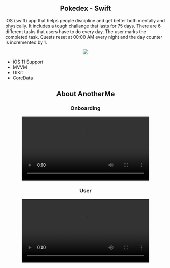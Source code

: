<h2 align="center">
Pokedex - Swift </a> 
</h2>

iOS (swift) app that helps people discipline and get better both mentally and physically. It includes a tough challange that lasts for 75 days. There are 6 different tasks that users have to do every day. The user marks the completed task. Quests reset at 00:00 AM every night and the day counter is incremented by 1.

<p align="center">
  <img src="[http://some_place.com/image.png](https://github.com/safaktepe/AnotherMe-Project/assets/37841888/60235e6f-8adb-429e-8c86-9e51265defc5)" />
</p>

- iOS 11 Support
- MVVM
- UIKit
- CoreData
<h2 align="center">
About AnotherMe </a> 
</h2>


<h3 align="center">
Onboarding </a>
</h3>

<div align="center">
  <video src="https://github.com/safaktepe/AnotherMe-Project/assets/37841888/1593bd24-2767-4048-a6bd-7bf92e808e95" width="400" />
</div>

<h3 align="center">
User </a>
</h3>

<div align="center">
  <video src="https://github.com/safaktepe/AnotherMe-Project/assets/37841888/45275f1f-4758-4752-a380-e93b1088ccf7" width="400" />
</div>


